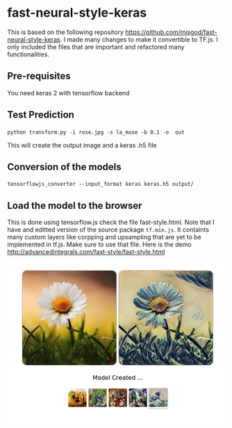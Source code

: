 # fast-neural-style-keras
 
This is based on the following repository https://github.com/misgod/fast-neural-style-keras. I made many changes to make it convertible to TF.js. I only included the files that are important and refactored many functionalities. 

## Pre-requisites

You need keras 2 with tensorflow backend 

## Test Prediction 

`python transform.py -i rose.jpg -s la_muse -b 0.1 -o  out`

This will create the output image and a keras .h5 file 

## Conversion of the models 

`tensorflowjs_converter --input_format keras keras.h5 output/`

## Load the model to the browser

This is done using tensorflow.js check the file fast-style.html. Note that I have and editted version of the source package `tf.min.js`. It containts many custom layers like corpping and upsampling that are yet to be implemented in tf.js. Make sure to use that file. Here is the demo http://advancedintegrals.com/fast-style/fast-style.html

![Alt text](screen-shot.png?raw=true "Title")
